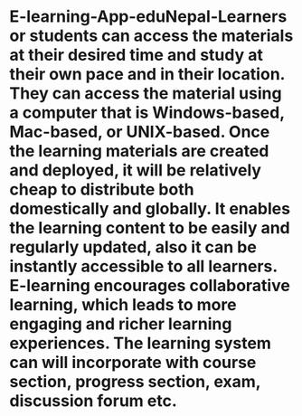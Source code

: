 # E-learning-App-eduNepal-Learners or students can access the materials at their desired time and study at their own pace and in their location. They can access the material using a computer that is Windows-based, Mac-based, or UNIX-based. Once the learning materials are created and deployed, it will be relatively cheap to distribute both domestically and globally. It enables the learning content to be easily and regularly updated, also it can be instantly accessible to all learners. E-learning encourages collaborative learning, which leads to more engaging and richer learning experiences. The learning system can will incorporate with course section, progress section, exam, discussion forum etc.
